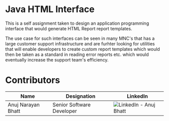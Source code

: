 # Java HTML Interface
This is a self assignment taken to design an application programming interface that would generate HTML Report report templates.

The use case for such interfaces can be seen in many MNC's that has a large customer support infrastructure and are furhter 
looking for utilities that will enable developers to create custom report templates which would then be taken as a standard in
reading error reports etc. which would eventually increase the support team's efficiency.

# Contributors
Name | Designation | LinkedIn | 
--- | --- | --- 
Anuj Narayan Bhatt | Senior Software Developer | ![LinkedIn - Anuj Bhatt](https://www.linkedin.com/in/anuj-30bhatt/)

